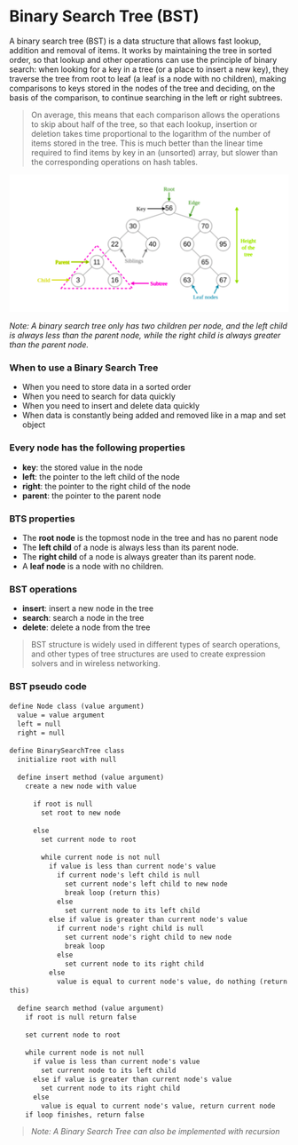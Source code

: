 # Binary Search Tree (BST)

A binary search tree (BST) is a data structure that allows fast lookup, addition and removal of items. It works by maintaining the tree in sorted order, so that lookup and other operations can use the principle of binary search: when looking for a key in a tree (or a place to insert a new key), they traverse the tree from root to leaf (a leaf is a node with no children), making comparisons to keys stored in the nodes of the tree and deciding, on the basis of the comparison, to continue searching in the left or right subtrees.

> On average, this means that each comparison allows the operations to skip about half of the tree, so that each lookup, insertion or deletion takes time proportional to the logarithm of the number of items stored in the tree. This is much better than the linear time required to find items by key in an (unsorted) array, but slower than the corresponding operations on hash tables.

![Binary Search Tree](../images/binary-search-tree.png)

_Note: A binary search tree only has two children per node, and the left child is always less than the parent node, while the right child is always greater than the parent node._

### When to use a Binary Search Tree

- When you need to store data in a sorted order
- When you need to search for data quickly
- When you need to insert and delete data quickly
- When data is constantly being added and removed like in a map and set object

### Every node has the following properties

- **key**: the stored value in the node
- **left**: the pointer to the left child of the node
- **right**: the pointer to the right child of the node
- **parent**: the pointer to the parent node

### BTS properties

- The **root node** is the topmost node in the tree and has no parent node
- The **left child** of a node is always less than its parent node.
- The **right child** of a node is always greater than its parent node.
- A **leaf node** is a node with no children.

### BST operations

- **insert**: insert a new node in the tree
- **search**: search a node in the tree
- **delete**: delete a node from the tree

> BST structure is widely used in different types of search operations, and other types of tree structures are used to create expression solvers and in wireless networking.

### BST pseudo code

```text
define Node class (value argument)
  value = value argument
  left = null
  right = null

define BinarySearchTree class
  initialize root with null

  define insert method (value argument)
    create a new node with value

      if root is null
        set root to new node

      else
        set current node to root

        while current node is not null
          if value is less than current node's value
            if current node's left child is null
              set current node's left child to new node
              break loop (return this)
            else
              set current node to its left child
          else if value is greater than current node's value
            if current node's right child is null
              set current node's right child to new node
              break loop
            else
              set current node to its right child
          else
            value is equal to current node's value, do nothing (return this)

  define search method (value argument)
    if root is null return false

    set current node to root

    while current node is not null
      if value is less than current node's value
        set current node to its left child
      else if value is greater than current node's value
        set current node to its right child
      else
        value is equal to current node's value, return current node
    if loop finishes, return false
```

> _Note: A Binary Search Tree can also be implemented with recursion_

